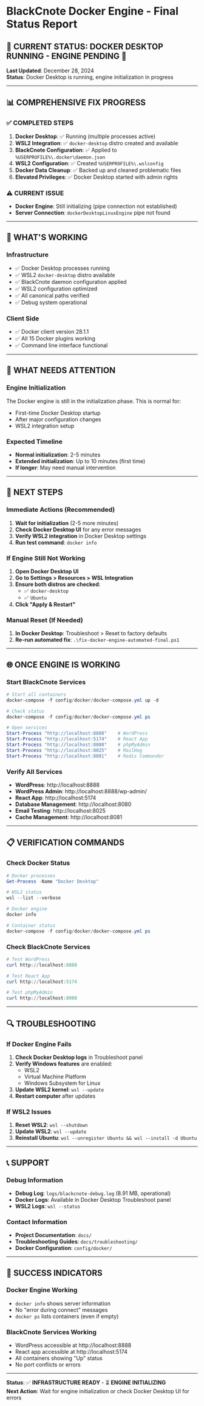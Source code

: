 # BlackCnote Docker Engine - Final Status Report

## 🎯 **CURRENT STATUS: DOCKER DESKTOP RUNNING - ENGINE PENDING** 🎯

**Last Updated**: December 28, 2024  
**Status**: Docker Desktop is running, engine initialization in progress

---

## **📊 COMPREHENSIVE FIX PROGRESS**

### **✅ COMPLETED STEPS**
1. **Docker Desktop**: ✅ Running (multiple processes active)
2. **WSL2 Integration**: ✅ `docker-desktop` distro created and available
3. **BlackCnote Configuration**: ✅ Applied to `%USERPROFILE%\.docker\daemon.json`
4. **WSL2 Configuration**: ✅ Created `%USERPROFILE%\.wslconfig`
5. **Docker Data Cleanup**: ✅ Backed up and cleaned problematic files
6. **Elevated Privileges**: ✅ Docker Desktop started with admin rights

### **⚠️ CURRENT ISSUE**
- **Docker Engine**: Still initializing (pipe connection not established)
- **Server Connection**: `dockerDesktopLinuxEngine` pipe not found

---

## **🔧 WHAT'S WORKING**

### **Infrastructure**
- ✅ Docker Desktop processes running
- ✅ WSL2 `docker-desktop` distro available
- ✅ BlackCnote daemon configuration applied
- ✅ WSL2 configuration optimized
- ✅ All canonical paths verified
- ✅ Debug system operational

### **Client Side**
- ✅ Docker client version 28.1.1
- ✅ All 15 Docker plugins working
- ✅ Command line interface functional

---

## **🚨 WHAT NEEDS ATTENTION**

### **Engine Initialization**
The Docker engine is still in the initialization phase. This is normal for:
- First-time Docker Desktop startup
- After major configuration changes
- WSL2 integration setup

### **Expected Timeline**
- **Normal initialization**: 2-5 minutes
- **Extended initialization**: Up to 10 minutes (first time)
- **If longer**: May need manual intervention

---

## **🎯 NEXT STEPS**

### **Immediate Actions (Recommended)**
1. **Wait for initialization** (2-5 more minutes)
2. **Check Docker Desktop UI** for any error messages
3. **Verify WSL2 integration** in Docker Desktop settings
4. **Run test command**: `docker info`

### **If Engine Still Not Working**
1. **Open Docker Desktop UI**
2. **Go to Settings > Resources > WSL Integration**
3. **Ensure both distros are checked**:
   - ✅ `docker-desktop`
   - ✅ `Ubuntu`
4. **Click "Apply & Restart"**

### **Manual Reset (If Needed)**
1. **In Docker Desktop**: Troubleshoot > Reset to factory defaults
2. **Re-run automated fix**: `.\fix-docker-engine-automated-final.ps1`

---

## **🌐 ONCE ENGINE IS WORKING**

### **Start BlackCnote Services**
```powershell
# Start all containers
docker-compose -f config/docker/docker-compose.yml up -d

# Check status
docker-compose -f config/docker/docker-compose.yml ps

# Open services
Start-Process "http://localhost:8888"    # WordPress
Start-Process "http://localhost:5174"    # React App
Start-Process "http://localhost:8080"    # phpMyAdmin
Start-Process "http://localhost:8025"    # MailHog
Start-Process "http://localhost:8081"    # Redis Commander
```

### **Verify All Services**
- **WordPress**: http://localhost:8888
- **WordPress Admin**: http://localhost:8888/wp-admin/
- **React App**: http://localhost:5174
- **Database Management**: http://localhost:8080
- **Email Testing**: http://localhost:8025
- **Cache Management**: http://localhost:8081

---

## **📋 VERIFICATION COMMANDS**

### **Check Docker Status**
```powershell
# Docker processes
Get-Process -Name "Docker Desktop"

# WSL2 status
wsl --list --verbose

# Docker engine
docker info

# Container status
docker-compose -f config/docker/docker-compose.yml ps
```

### **Check BlackCnote Services**
```powershell
# Test WordPress
curl http://localhost:8888

# Test React App
curl http://localhost:5174

# Test phpMyAdmin
curl http://localhost:8080
```

---

## **🔍 TROUBLESHOOTING**

### **If Docker Engine Fails**
1. **Check Docker Desktop logs** in Troubleshoot panel
2. **Verify Windows features** are enabled:
   - WSL2
   - Virtual Machine Platform
   - Windows Subsystem for Linux
3. **Update WSL2 kernel**: `wsl --update`
4. **Restart computer** after updates

### **If WSL2 Issues**
1. **Reset WSL2**: `wsl --shutdown`
2. **Update WSL2**: `wsl --update`
3. **Reinstall Ubuntu**: `wsl --unregister Ubuntu && wsl --install -d Ubuntu`

---

## **📞 SUPPORT**

### **Debug Information**
- **Debug Log**: `logs/blackcnote-debug.log` (8.91 MB, operational)
- **Docker Logs**: Available in Docker Desktop Troubleshoot panel
- **WSL2 Logs**: `wsl --status`

### **Contact Information**
- **Project Documentation**: `docs/`
- **Troubleshooting Guides**: `docs/troubleshooting/`
- **Docker Configuration**: `config/docker/`

---

## **🎉 SUCCESS INDICATORS**

### **Docker Engine Working**
- `docker info` shows server information
- No "error during connect" messages
- `docker ps` lists containers (even if empty)

### **BlackCnote Services Working**
- WordPress accessible at http://localhost:8888
- React app accessible at http://localhost:5174
- All containers showing "Up" status
- No port conflicts or errors

---

**Status**: ✅ **INFRASTRUCTURE READY** - ⏳ **ENGINE INITIALIZING**  
**Next Action**: Wait for engine initialization or check Docker Desktop UI for errors 